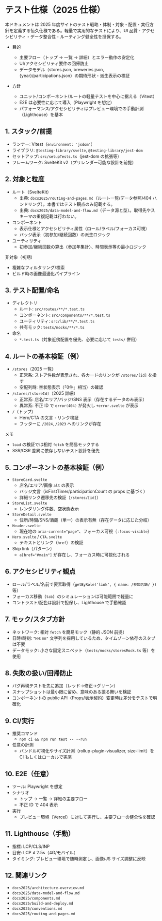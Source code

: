 # テスト仕様（2025 仕様）

本ドキュメントは 2025 年度サイトのテスト戦略・体制・対象・配置・実行方針を定義する恒久仕様である。軽量で実用的なテストにより、UI 品質・アクセシビリティ・データ整合性・ルーティング健全性を担保する。

- 目的
  - 主要フロー（トップ → 一覧 → 詳細）とエラー動作の安定化
  - UI/アクセシビリティ要件の回帰防止
  - データモデル（stores.json, breweries.json, {year}/participations.json）の期待形状・派生表示の検証

- 方針
  - ユニット/コンポーネント/ルートの軽量テストを中心に据える（Vitest）
  - E2E は必要性に応じて導入（Playwright を想定）
  - パフォーマンス/アクセシビリティはプレビュー環境での手動計測（Lighthouse）を基本

## 1. スタック/前提

- ランナー: Vitest（`environment: 'jsdom'`）
- ライブラリ: `@testing-library/svelte`, `@testing-library/jest-dom`
- セットアップ: `src/setupTests.ts`（jest-dom の拡張等）
- フレームワーク: SvelteKit v2（プリレンダー可能な設計を前提）

## 2. 対象と粒度

- ルート（SvelteKit）
  - 出典: `docs2025/routing-and-pages.md`（ルート一覧/データ参照/404 ハンドリング）。本書ではテスト観点のみ記載する。
  - 出典: `docs2025/data-model-and-flow.md`（データ源と型）。取得先やスキーマの重複記載は行わない。
- コンポーネント
  - 表示仕様とアクセシビリティ属性（ロール/ラベル/フォーカス可視）
  - バッジ表示（初参加/継続回数）の派生ロジック
- ユーティリティ
  - 初参加/継続回数の算出（参加年集計）、時間表示等の最小ロジック

非対象（初期）
- 複雑なフィルタリング/検索
- ビルド時の画像最適化パイプライン

## 3. テスト配置/命名

- ディレクトリ
  - ルート: `src/routes/**/*.test.ts`
  - コンポーネント: `src/components/**/*.test.ts`
  - ユーティリティ: `src/lib/**/*.test.ts`
  - 共有モック: `tests/mocks/**/*.ts`
- 命名
  - `*.test.ts`（対象近傍配置を優先、必要に応じて `tests/` 併用）

## 4. ルートの基本検証（例）

- `/stores`（2025 一覧）
  - 正常系: ストア件数が表示され、各カードのリンクが `/stores/[id]` を指す
  - 空配列時: 空状態表示（「0件」相当）の確認
- `/stores/[storeId]`（2025 詳細）
  - 正常系: 店名/エリア/バッジ/SNS 表示（存在するデータのみ表示）
  - 異常系: 不正 ID で `error(404)` が発火し `+error.svelte` が表示
- `/`（トップ）
  - Hero/CTA の文言・リンク検証
  - フッターに `/2024`, `/2023` へのリンクが存在

メモ
- `load` の検証では相対 `fetch` を簡易モックする
- SSR/CSR 差異に依存しないテスト設計を優先

## 5. コンポーネントの基本検証（例）

- `StoreCard.svelte`
  - 店名/エリア/画像 `alt` の表示
  - バッジ文言（isFirstTimer/participationCount の props に基づく）
  - 詳細リンク遷移先の検証（`/stores/[id]`）
- `StoreList.svelte`
  - レンダリング件数、空状態表示
- `StoreDetail.svelte`
  - 住所/時間/SNS/酒蔵（単一）の表示有無（存在データに応じた分岐）
- `Header.svelte`
  - 現在地の `aria-current="page"`、フォーカス可視（`:focus-visible`）
- `Hero.svelte` / `CTA.svelte`
  - テキストとリンク（`href`）の検証
- Skip link（パターン）
  - `a[href="#main"]` が存在し、フォーカス時に可視化される

## 6. アクセシビリティ観点

- ロール/ラベル/名前で要素取得（`getByRole('link', { name: /参加店舗/ })` 等）
- フォーカス移動（`tab`）のシミュレーションは可能範囲で軽量に
- コントラスト/配色は設計で担保し、Lighthouse で手動確認

## 7. モック/スタブ方針

- ネットワーク: 相対 `fetch` を簡易モック（静的 JSON 前提）
- 日時/時刻: `"HH:mm"` 文字列を採用しているため、タイムゾーン依存のスタブは不要
- データモック: 小さな固定スニペット（`tests/mocks/storesMock.ts` 等）を使用

## 8. 失敗の扱い/回帰防止

- バグ再現テストを先に追加（レッド→修正→グリーン）
- スナップショットは最小限に留め、意味のある振る舞いを検証
- コンポーネントの public API（Props/表示契約）変更時は差分をテストで明確化

## 9. CI/実行

- 推奨コマンド
  - `npm ci && npm run test -- --run`
- 任意の計測
  - バンドル可視化やサイズ計測（rollup-plugin-visualizer, size-limit）を CI もしくはローカルで実施

## 10. E2E（任意）

- ツール: Playwright を想定
- シナリオ
  - トップ → 一覧 → 詳細の主要フロー
  - 不正 ID で 404 表示
- 実行
  - プレビュー環境（Vercel）に対して実行し、主要フローの健全性を確認

## 11. Lighthouse（手動）

- 指標: LCP/CLS/INP
- 目安: LCP ≤ 2.5s（4G/モバイル）
- タイミング: プレビュー環境で随時測定し、画像/JS サイズ調整に反映

## 12. 関連リンク

- `docs2025/architecture-overview.md`
- `docs2025/data-model-and-flow.md`
- `docs2025/components.md`
- `docs2025/build-and-deploy.md`
- `docs2025/conventions.md`
- `docs2025/routing-and-pages.md`
